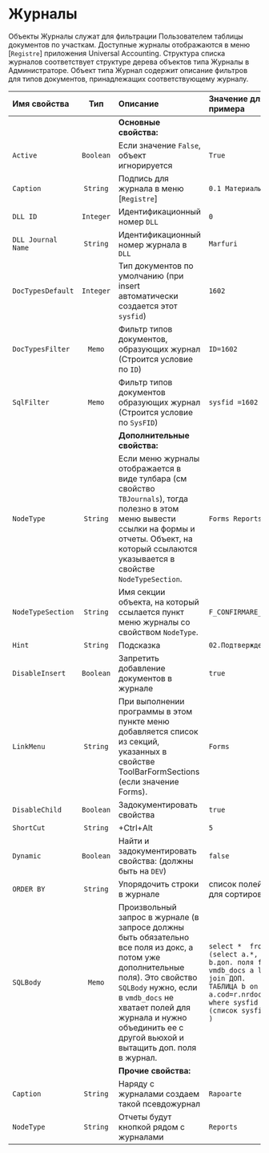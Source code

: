# Журналы

Объекты Журналы служат для фильтрации Пользователем таблицы документов по участкам. Доступные журналы отображаются в меню \[`Registre`\] приложения Universal Accounting. Структура списка журналов соответствует структуре дерева объектов типа Журналы в Администраторе. Объект типа Журнал содержит описание фильтров для типов документов, принадлежащих соответствующему журналу. 

| **Имя свойства** | **Тип** | **Описание** | **Значение для примера** |
| :------------- |:-------------:| :-----| :-----|
|  |  | **Основные свойства:** |  |
| `Active` | `Boolean` | Если значение `False`, объект игнорируется | `True` |
| `Caption` | `String` | Подпись для журнала в меню \[`Registre`\] | `0.1 Материалы` |
| `DLL ID` | `Integer` | Идентификационный номер `DLL` | `0` |
| `DLL Journal Name` | `String` | Идентификационный номер журнала в `DLL` | `Marfuri` |
| `DocTypesDefault` | `Integer` | Тип документов по умолчанию \(при insert автоматически создается этот `sysfid`\) | `1602` |
| `DocTypesFilter` | `Memo` | Фильтр типов документов, образующих журнал \(Строится условие по `ID`\) | `ID=1602` |
| `SqlFilter` | `Memo` | Фильтр типов документов образующих журнал \(Строится условие по `SysFID`\) | `sysfid =1602` |
|  |  | **Дополнительные свойства:** |  |
| `NodeType` | `String` | Если меню журналы отображается в виде тулбара \(см свойство `TBJournals`\), тогда полезно в этом меню вывести ссылки на формы и отчеты. Объект, на который ссылаются указывается в  свойстве `NodeTypeSection`. | `Forms Reports` |
| `NodeTypeSection` | `String` | Имя секции объекта, на который ссылается пункт меню журналы со свойством `NodeType`. | `F_CONFIRMARE_O` |
| `Hint` | `String` | Подсказка | `02.Подтверждение` |
| `DisableInsert` | `Boolean` | Запретить добавление документов в журнале | `true` |
| `LinkMenu` | `String` | При выполнении программы в этом пункте меню добавляется список из секций, указанных в свойстве  ToolBarFormSections \(если значение Forms\). | `Forms` |
| `DisableChild` | `Boolean` | Задокументировать свойства | `true` |
| `ShortCut` | `String` | +Ctrl+Alt | `5` |
| `Dynamic` | `Boolean` | Найти и задокументировать свойства: \(должны быть на `DEV`\) | `false` |
| `ORDER BY` | `String` | Упорядочить строки в журнале | список полей для сортировки |
| `SQLBody` | `Memo` | Произвольный запрос в журнале \(в запросе должны быть обязательно все поля из докс, а потом уже дополнительные поля\). Это свойство `SQLBody` нужно, если в `vmdb_docs` не хватает полей для журнала и нужно объединить ее с другой вьюхой и вытащить доп. поля в журнал. | `select *  from (select a.*,  b.доп. поля from vmdb_docs a left join ДОП. ТАБЛИЦА b on a.cod=r.nrdoc where sysfid in (список sysfid) )` |
|  |  | **Прочие свойства:** |  |
| `Caption` | `String` | Наряду с журналами создаем такой псевдожурнал | `Rapoarte` |
| `NodeType` | `String` | Отчеты будут кнопкой рядом с журналами | `Reports` |

